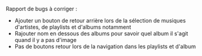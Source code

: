 Rapport de bugs à corriger :
- Ajouter un bouton de retour arrière lors de la sélection de musiques d'artistes, de playlists et d'albums notamment
- Rajouter nom en dessous des albums pour savoir quel album il s'agit quand il y a pas d'image
- Pas de boutons retour lors de la navigation dans les playlists et d'album
